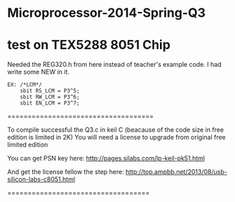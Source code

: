 Microprocessor-2014-Spring-Q3
=====================================
test on TEX5288  8051 Chip
=====================================

Needed the REG320.h from here instead of teacher's example code.
I had write some NEW in it.

    EX: /*LCM*/
        sbit RS_LCM	= P3^5;
        sbit RW_LCM	= P3^6;
        sbit EN_LCM	= P3^7;

====================================

To compile successful the Q3.c in keil C
(beacause of the code size in free edition is limited in 2K)
You will need a license to upgrade from original free limited edition

You can get PSN key here:
http://pages.silabs.com/lp-keil-pk51.html

And get the license fellow the step here:
http://top.ampbb.net/2013/08/usb-silicon-labs-c8051.html

===================================

